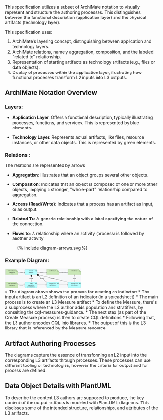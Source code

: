 This specification utilizes a subset of ArchiMate notation to visually represent and structure the authoring processes. This distinguishes between the functional description (application layer) and the physical artifacts (technology layer).

This specification uses:

1. ArchiMate's layering concept, distinguishing between application and technology layers.
2. ArchiMate relations, namely aggregation, composition, and the labeled "related to" relationship.
3. Representation of starting artifacts as technology artifacts (e.g., files or data objects).
4. Display of processes within the application layer, illustrating how functional processes transform L2 inputs  into L3 outputs.

## ArchiMate Notation Overview

### Layers:

- **Application Layer**: Offers a functional description, typically illustrating processes, functions, and services. This is represented by blue elements.
  
- **Technology Layer**: Represents actual artifacts, like files, resource instances, or other data objects. This is represented by green elements.

### Relations :

The relations are represented by arrows

- **Aggregation**: Illustrates that an object groups several other objects.
  
- **Composition**: Indicates that an object is composed of one or more other objects, implying a stronger, "whole-part" relationship compared to aggregation.

- **Access (Read/Write)**: Indicates that a process has an artifact as input, or as output.
  
- **Related To**: A generic relationship with a label specifying the nature of the connection.

- **Flows to**: A relationship where an activity (process) is followed by another activity

<figure>
  {% include diagram-arrows.svg %}
</figure>


### Example Diagram:
<img src="./l3_process_indicator.png" style="width:50%"/>
<br clear="all"/>
> The diagram above shows the process for creating an indicator: 
* The input artifact is an L2 definition of an indicator (in a spreadsheet) 
* The main process is to create an L3 Measure artifact
* To define the Measure, there's a subprocess where the L3 author adds population and stratifiers, by consulting the cqf-measures-guidance.
* The next step (as part of the Create Measure process) is then to create CQL definitions
* Following that, the L3 author encodes CQL into libraries. 
* The output of this is the L3 library that is referenced by the Measure resource


## Artifact Authoring Processes

The diagrams capture the essence of transforming an L2 input into the corresponding L3 artifacts through processes. These processes can use different tooling or technologies; however the criteria for output and for process are defined.


## Data Object Details with PlantUML

To describe the content L3 authors are supposed to produce, the key content of the output artifacts is modeled with PlantUML diagrams. This discloses some of the intended structure, relationships, and attributes of the L3 artifacts.


